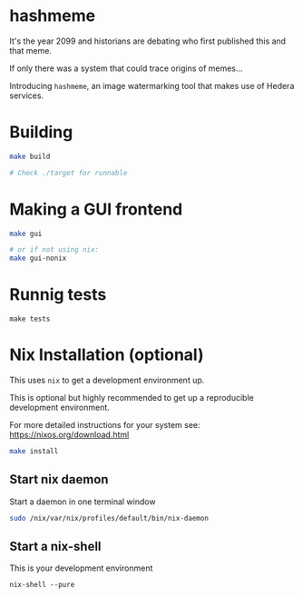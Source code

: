 # hashmeme

It's the year 2099 and historians are debating who first published this and that meme.

If only there was a system that could trace origins of memes...

Introducing `hashmeme`, an image watermarking tool that makes use of Hedera services.

# Building

```sh
make build

# Check ./target for runnable
```

# Making a GUI frontend

```sh
make gui

```

```sh
# or if not using nix:
make gui-nonix
```

# Runnig tests

```
make tests
```

# Nix Installation (optional)

This uses `nix` to get a development environment up.

This is optional but highly recommended to get up a reproducible development environment.

For more detailed instructions for your system see: https://nixos.org/download.html
```sh
make install
```

## Start nix daemon

Start a daemon in one terminal window
```sh
sudo /nix/var/nix/profiles/default/bin/nix-daemon
```

## Start a nix-shell

This is your development environment
```
nix-shell --pure
```

